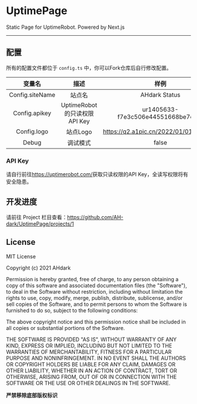 # UptimePage
Static Page for UptimeRobot. Powered by Next.js

---

## 配置

所有的配置文件都位于 `config.ts` 中，你可以Fork仓库后自行修改配置。

|     **变量名**     |         **描述**          |                 **样例**                  |
|:---------------:|:-----------------------:|:---------------------------------------:|
| Config.siteName |           站点名           |              AHdark Status              |
|  Config.apikey  | UptimeRobot的只读权限API Key |   ur1405633-f7e3c506e44551668be7cf13    |
|   Config.logo   |         站点Logo          | https://q2.a1pic.cn/2022/01/01/gtUy.jpg |
|      Debug      |          调试模式           |                  false                  |

### API Key

请自行前往<https://uptimerobot.com/>获取只读权限的API Key，全读写权限将有安全隐患。

## 开发进度

请前往 Project 栏目查看：<https://github.com/AH-dark/UptimePage/projects/1>

## License

MIT License

Copyright (c) 2021 AHdark

Permission is hereby granted, free of charge, to any person obtaining a copy
of this software and associated documentation files (the "Software"), to deal
in the Software without restriction, including without limitation the rights
to use, copy, modify, merge, publish, distribute, sublicense, and/or sell
copies of the Software, and to permit persons to whom the Software is
furnished to do so, subject to the following conditions:

The above copyright notice and this permission notice shall be included in all
copies or substantial portions of the Software.

THE SOFTWARE IS PROVIDED "AS IS", WITHOUT WARRANTY OF ANY KIND, EXPRESS OR
IMPLIED, INCLUDING BUT NOT LIMITED TO THE WARRANTIES OF MERCHANTABILITY,
FITNESS FOR A PARTICULAR PURPOSE AND NONINFRINGEMENT. IN NO EVENT SHALL THE
AUTHORS OR COPYRIGHT HOLDERS BE LIABLE FOR ANY CLAIM, DAMAGES OR OTHER
LIABILITY, WHETHER IN AN ACTION OF CONTRACT, TORT OR OTHERWISE, ARISING FROM,
OUT OF OR IN CONNECTION WITH THE SOFTWARE OR THE USE OR OTHER DEALINGS IN THE
SOFTWARE.

**严禁移除底部版权标识**
